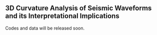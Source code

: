 ## 3D Curvature Analysis of Seismic Waveforms and its Interpretational Implications


Codes and data will be released soon. 
